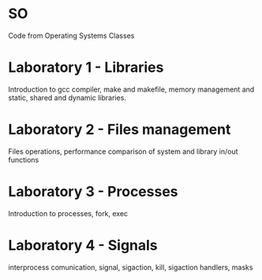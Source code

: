 # SO
Code from Operating Systems Classes

# Laboratory 1 - Libraries
Introduction to gcc compiler, make and makefile, memory management and static, shared and dynamic libraries.
# Laboratory 2 - Files management
Files operations, performance comparison of system and library in/out functions 
# Laboratory 3 - Processes
Introduction to processes, fork, exec
# Laboratory 4 - Signals
interprocess comunication, signal, sigaction, kill, sigaction handlers, masks

